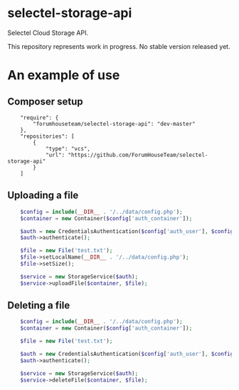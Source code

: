 selectel-storage-api
====================

Selectel Cloud Storage API.

This repository represents work in progress. No stable version released yet.


An example of use
====================

Composer setup
-------------------
```
    "require": {
        "forumhouseteam/selectel-storage-api": "dev-master"
    },
    "repositories": [
        {
            "type": "vcs",
            "url": "https://github.com/ForumHouseTeam/selectel-storage-api"
        }
    ]
```

Uploading a file
-------------------
```php
    $config = include(__DIR__ . '/../data/config.php');
    $container = new Container($config['auth_container']);

    $auth = new CredentialsAuthentication($config['auth_user'], $config['auth_key'], $config['auth_url']);
    $auth->authenticate();

    $file = new File('test.txt');
    $file->setLocalName(__DIR__ . '/../data/config.php');
    $file->setSize();

    $service = new StorageService($auth);
    $service->uploadFile($container, $file);
```

Deleting a file
-------------------

```php
    $config = include(__DIR__ . '/../data/config.php');
    $container = new Container($config['auth_container']);

    $file = new File('test.txt');

    $auth = new CredentialsAuthentication($config['auth_user'], $config['auth_key'], $config['auth_url']);
    $auth->authenticate();

    $service = new StorageService($auth);
    $service->deleteFile($container, $file);
```